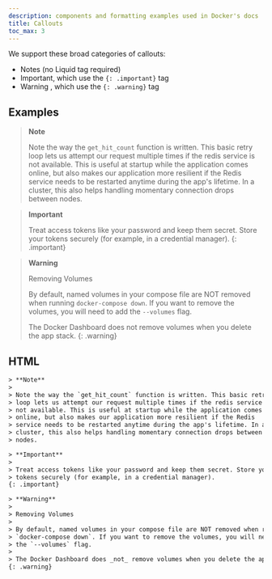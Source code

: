 ```yaml
---
description: components and formatting examples used in Docker's docs
title: Callouts
toc_max: 3
---
```


We support these broad categories of callouts:

- Notes (no Liquid tag required)
- Important, which use the `{: .important}` tag
- Warning , which use the `{: .warning}` tag

## Examples

  > **Note**
  >
  > Note the way the `get_hit_count` function is written. This basic retry
  > loop lets us attempt our request multiple times if the redis service is
  > not available. This is useful at startup while the application comes
  > online, but also makes our application more resilient if the Redis
  > service needs to be restarted anytime during the app's lifetime. In a
  > cluster, this also helps handling momentary connection drops between
  > nodes.

> **Important**
>
> Treat access tokens like your password and keep them secret. Store your
> tokens securely (for example, in a credential manager).
{: .important}


> **Warning**
>
> Removing Volumes
>
> By default, named volumes in your compose file are NOT removed when running
> `docker-compose down`. If you want to remove the volumes, you will need to add
> the `--volumes` flag.
>
> The Docker Dashboard does not remove volumes when you delete the app stack.
{: .warning}

## HTML

```html
> **Note**
>
> Note the way the `get_hit_count` function is written. This basic retry
> loop lets us attempt our request multiple times if the redis service is
> not available. This is useful at startup while the application comes
> online, but also makes our application more resilient if the Redis
> service needs to be restarted anytime during the app's lifetime. In a
> cluster, this also helps handling momentary connection drops between
> nodes.

> **Important**
>
> Treat access tokens like your password and keep them secret. Store your
> tokens securely (for example, in a credential manager).
{: .important} 

> **Warning**
>
> Removing Volumes
>
> By default, named volumes in your compose file are NOT removed when running
> `docker-compose down`. If you want to remove the volumes, you will need to add
> the `--volumes` flag.
>
> The Docker Dashboard does _not_ remove volumes when you delete the app stack.
{: .warning}
```
